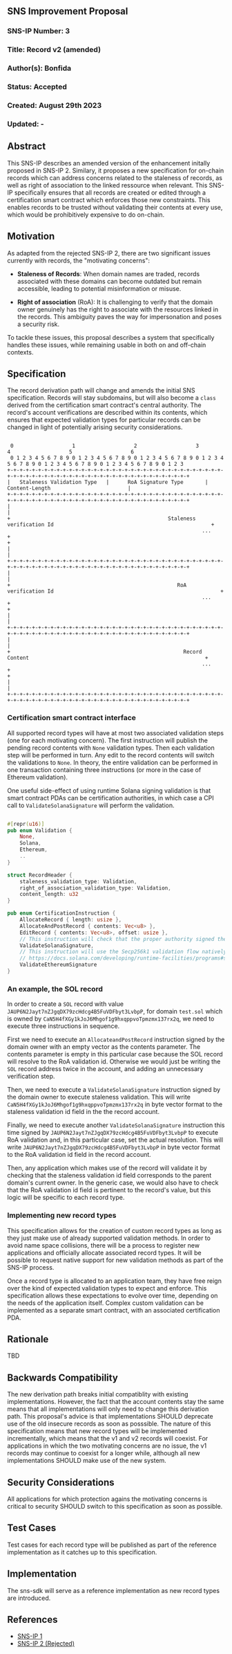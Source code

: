 ## SNS Improvement Proposal

### SNS-IP Number: 3

### Title: Record v2 (amended)

### Author(s): Bonfida

### Status: Accepted

### Created: August 29th 2023

### Updated: -

## Abstract

This SNS-IP describes an amended version of the enhancement initally proposed in SNS-IP 2. Similary, it proposes a new specification for on-chain records which can address concerns related to the staleness of records, as well as right of association to the linked ressource when relevant. This SNS-IP specifically ensures that all records are created or edited through a certification smart contract which enforces those new constraints. This enables records to be trusted without validating their contents at every use, which would be prohibitively expensive to do on-chain.

## Motivation

As adapted from the rejected SNS-IP 2, there are two significant issues currently with records, the "motivating concerns":

- **Staleness of Records**: When domain names are traded, records associated with these domains can become outdated but remain accessible, leading to potential misinformation or misuse.

- **Right of association** (RoA): It is challenging to verify that the domain owner genuinely has the right to associate with the resources linked in the records. This ambiguity paves the way for impersonation and poses a security risk.

To tackle these issues, this proposal describes a system that specifically handles these issues, while remaining usable in both on and off-chain contexts.

## Specification

The record derivation path will change and amends the initial SNS specification.
Records will stay subdomains, but will also become a `class` derived from the certification smart contract's central authority.
The record's account verifications are described within its contents, which ensures that expected validation types for particular records can be changed in light of potentially arising security considerations.

```text

 0                   1                   2                   3                   4                   5                   6
 0 1 2 3 4 5 6 7 8 9 0 1 2 3 4 5 6 7 8 9 0 1 2 3 4 5 6 7 8 9 0 1 2 3 4 5 6 7 8 9 0 1 2 3 4 5 6 7 8 9 0 1 2 3 4 5 6 7 8 9 0 1 2 3
+-+-+-+-+-+-+-+-+-+-+-+-+-+-+-+-+-+-+-+-+-+-+-+-+-+-+-+-+-+-+-+-+-+-+-+-+-+-+-+-+-+-+-+-+-+-+-+-+-+-+-+-+-+-+-+-+-+-+-+-+-+-+-+-+
|   Staleness Validation Type   |      RoA Signature Type       |                        Content-Length                         |
+-+-+-+-+-+-+-+-+-+-+-+-+-+-+-+-+-+-+-+-+-+-+-+-+-+-+-+-+-+-+-+-+-+-+-+-+-+-+-+-+-+-+-+-+-+-+-+-+-+-+-+-+-+-+-+-+-+-+-+-+-+-+-+-+
|                                                                                                                               |
+                                                   Staleness verification Id                                                   +
                                                               ...
+                                                                                                                               +
|                                                                                                                               |
+-+-+-+-+-+-+-+-+-+-+-+-+-+-+-+-+-+-+-+-+-+-+-+-+-+-+-+-+-+-+-+-+-+-+-+-+-+-+-+-+-+-+-+-+-+-+-+-+-+-+-+-+-+-+-+-+-+-+-+-+-+-+-+-+
|                                                                                                                               |
+                                                      RoA verification Id                                                      +
                                                               ...
+                                                                                                                               +
|                                                                                                                               |
+-+-+-+-+-+-+-+-+-+-+-+-+-+-+-+-+-+-+-+-+-+-+-+-+-+-+-+-+-+-+-+-+-+-+-+-+-+-+-+-+-+-+-+-+-+-+-+-+-+-+-+-+-+-+-+-+-+-+-+-+-+-+-+-+
|                                                                                                                               |
+                                                        Record Content                                                         +
                                                               ...
+                                                                                                                               +
|                                                                                                                               |
+-+-+-+-+-+-+-+-+-+-+-+-+-+-+-+-+-+-+-+-+-+-+-+-+-+-+-+-+-+-+-+-+-+-+-+-+-+-+-+-+-+-+-+-+-+-+-+-+-+-+-+-+-+-+-+-+-+-+-+-+-+-+-+-+
```

### Certification smart contract interface

All supported record types will have at most two associated validation steps (one for each motivating concern).
The first instruction will publish the pending record contents with `None` validation types.
Then each validation step will be performed in turn.
Any edit to the record contents will switch the validations to `None`.
In theory, the entire validation can be performed in one transaction containing three instructions (or more in the case of Ethereum validation).

One useful side-effect of using runtime Solana signing validation is that smart contract PDAs can be certification authorities, in which case a CPI call to `ValidateSolanaSignature` will perform the validation.

```rust

#[repr(u16)]
pub enum Validation {
    None,
    Solana,
    Ethereum,
    ..
}

struct RecordHeader {
    staleness_validation_type: Validation,
    right_of_association_validation_type: Validation,
    content_length: u32
}

pub enum CertificationInstruction {
    AllocateRecord { length: usize },
    AllocateAndPostRecord { contents: Vec<u8> },
    EditRecord { contents: Vec<u8>, offset: usize },
    // This instruction will check that the proper authority signed the transaction
    ValidateSolanaSignature,
    // This instruction will use the Secp256k1 validation flow natively supported by Solana
    // https://docs.solana.com/developing/runtime-facilities/programs#secp256k1-program
    ValidateEthereumSignature
}

```

### An example, the SOL record

In order to create a `SOL` record with value `JAUP6N2Jayt7nZJgqDX79zcHdcg4B5FuVDFbyt3LvbpP`, for domain `test.sol` which is owned by `CaN5H4fXGy1kJoJ6Mhgof1g9hxqppvoTpmzmx137rx2q`, we need to execute three instructions in sequence.

First we need to execute an `AllocateandPostRecord` instruction signed by the domain owner with an empty vector as the contents parameter.
The contents parameter is empty in this particular case because the SOL record will resolve to the RoA validation id.
Otherwise we would just be writing the `SOL` record address twice in the account, and adding an unnecessary verification step.

Then, we need to execute a `ValidateSolanaSignature` instruction signed by the domain owner to execute staleness validation.
This will write `CaN5H4fXGy1kJoJ6Mhgof1g9hxqppvoTpmzmx137rx2q` in byte vector format to the staleness validation id field in the the record account.

Finally, we need to execute another `ValidateSolanaSignature` instruction this time signed by `JAUP6N2Jayt7nZJgqDX79zcHdcg4B5FuVDFbyt3LvbpP` to execute RoA validation and, in this particular case, set the actual resolution.
This will write `JAUP6N2Jayt7nZJgqDX79zcHdcg4B5FuVDFbyt3LvbpP` in byte vector format to the RoA validation id field in the record account.

Then, any application which makes use of the record will validate it by checking that the staleness validation id field corresponds to the parent domain's current owner.
In the generic case, we would also have to check that the RoA validation id field is pertinent to the record's value, but this logic will be specific to each record type.

### Implementing new record types

This specification allows for the creation of custom record types as long as they just make use of already supported validation methods.
In order to avoid name space collisions, there will be a process to register new applications and officially allocate associated record types.
It will be possible to request native support for new validation methods as part of the SNS-IP process.

Once a record type is allocated to an application team, they have free reign over the kind of expected validation types to expect and enforce.
This specification allows these expectations to evolve over time, depending on the needs of the application itself.
Complex custom validation can be implemented as a separate smart contract, with an associated certification PDA.

## Rationale

TBD

## Backwards Compatibility

The new derivation path breaks initial compatiblity with existing implementations. However, the fact that the account contents stay the same means that all implementations will only need to change this derivation path. This proposal's advice is that implementations SHOULD deprecate use of the old insecure records as soon as posssible. The nature of this specification means that new record types will be implemented incrementally, which means that the v1 and v2 records will coexist. For applications in which the two motivating concerns are no issue, the v1 records may continue to coexist for a longer while, although all new implementations SHOULD make use of the new system.

## Security Considerations

All applications for which protection agains the motivating concerns is critical to security SHOULD switch to this specification as soon as possible.

## Test Cases

Test cases for each record type will be published as part of the reference implementation as it catches up to this specification.

## Implementation

The sns-sdk will serve as a reference implementation as new record types are introduced.

## References

- [SNS-IP 1](https://github.com/Bonfida/sns-ip/blob/master/proposals/sns-ip-1.md)
- [SNS-IP 2 (Rejected)](https://github.com/Bonfida/sns-ip/blob/master/proposals/sns-ip-2.md)
